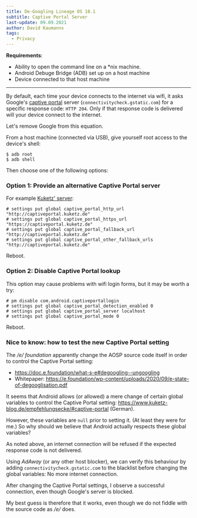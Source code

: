 ```yaml
---
title: De-Googling Lineage OS 18.1
subtitle: Captive Portal Server
last-update: 09.09.2021
author: David Kaumanns
tags:
  - Privacy
---
```


**Requirements**:

- Ability to open the command line on a \*nix machine.
- Android Debuge Bridge (ADB) set up on a host machine
- Device connected to that host machine

---

By default, each time your device connects to the internet via wifi, it asks Google's [captive portal](https://en.wikipedia.org/wiki/Captive_portal) server (`connectivitycheck.gstatic.com`) for a specific response code: `HTTP 204`.
Only if that response code is delivered will your device connect to the internet.

Let's remove Google from this equation.

From a host machine (connected via USB), give yourself root access to the device's shell:

```
$ adb root
$ adb shell
```

Then choose one of the following options:


### Option 1: Provide an alternative Captive Portal server

For example [Kuketz' server](https://www.kuketz-blog.de/empfehlungsecke/#captive-portal):

```{.shell}
# settings put global captive_portal_http_url "http://captiveportal.kuketz.de"
# settings put global captive_portal_https_url "https://captiveportal.kuketz.de"
# settings put global captive_portal_fallback_url "http://captiveportal.kuketz.de"
# settings put global captive_portal_other_fallback_urls "http://captiveportal.kuketz.de"
```

Reboot.


### Option 2: Disable Captive Portal lookup

This option may cause problems with wifi login forms, but it may be worth a try:

```
# pm disable com.android.captiveportallogin
# settings put global captive_portal_detection_enabled 0
# settings put global captive_portal_server localhost
# settings put global captive_portal_mode 0
```

Reboot.


### Nice to know: how to test the new Captive Portal setting

The */e/ foundation* apparently change the AOSP source code itself in order to control the Captive Portal setting:

- <https://doc.e.foundation/what-s-e#degoogling--ungoogling>
- Whitepaper: <https://e.foundation/wp-content/uploads/2020/09/e-state-of-degooglisation.pdf>

It seems that Android allows (or allowed) a mere change of certain global variables to control the Captive Portal setting:
<https://www.kuketz-blog.de/empfehlungsecke/#captive-portal> (German).

However, these variables are `null` prior to setting it.
(At least they were for me.)
So why should we believe that Android actually respects these global variables?

As noted above, an internet connection will be refused if the expected response code is not delivered.

Using *AdAway* (or any other host blocker), we can verify this behaviour by adding `connectivitycheck.gstatic.com` to the blacklist before changing the global variables:
No more internet connection.

After changing the Captive Portal settings, I observe a successful connection, even though Google's server is blocked.

My best guess is therefore that it works, even though we do not fiddle with the source code as */e/* does.

